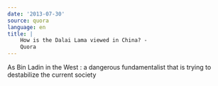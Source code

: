 ```yaml
---
date: '2013-07-30'
source: quora
language: en
title: |
    How is the Dalai Lama viewed in China? -
    Quora
---
```


As Bin Ladin in the West : a dangerous fundamentalist that is trying to
destabilize the current society
